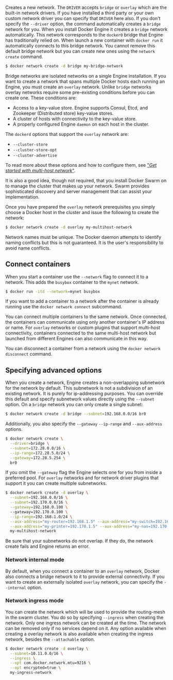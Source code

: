 Creates a new network. The `DRIVER` accepts `bridge` or `overlay` which are the
built-in network drivers. If you have installed a third party or your own custom
network driver you can specify that `DRIVER` here also. If you don't specify the
`--driver` option, the command automatically creates a `bridge` network for you.
When you install Docker Engine it creates a `bridge` network automatically. This
network corresponds to the `docker0` bridge that Engine has traditionally relied
on. When launch a new container with  `docker run` it automatically connects to
this bridge network. You cannot remove this default bridge network but you can
create new ones using the `network create` command.

```bash
$ docker network create -d bridge my-bridge-network
```

Bridge networks are isolated networks on a single Engine installation. If you
want to create a network that spans multiple Docker hosts each running an
Engine, you must create an `overlay` network. Unlike `bridge` networks overlay
networks require some pre-existing conditions before you can create one. These
conditions are:

* Access to a key-value store. Engine supports Consul, Etcd, and Zookeeper (Distributed store) key-value stores.
* A cluster of hosts with connectivity to the key-value store.
* A properly configured Engine `daemon` on each host in the cluster.

The `dockerd` options that support the `overlay` network are:

* `--cluster-store`
* `--cluster-store-opt`
* `--cluster-advertise`

To read more about these options and how to configure them, see ["*Get started
with multi-host
network*"](https://docs.docker.com/engine/userguide/networking/get-started-overlay/).

It is also a good idea, though not required, that you install Docker Swarm on to
manage the cluster that makes up your network. Swarm provides sophisticated
discovery and server management that can assist your implementation.

Once you have prepared the `overlay` network prerequisites you simply choose a
Docker host in the cluster and issue the following to create the network:

```bash
$ docker network create -d overlay my-multihost-network
```

Network names must be unique. The Docker daemon attempts to identify naming
conflicts but this is not guaranteed. It is the user's responsibility to avoid
name conflicts.

## Connect containers

When you start a container use the `--network` flag to connect it to a network.
This adds the `busybox` container to the `mynet` network.

```bash
$ docker run -itd --network=mynet busybox
```

If you want to add a container to a network after the container is already
running use the `docker network connect` subcommand.

You can connect multiple containers to the same network. Once connected, the
containers can communicate using only another container's IP address or name.
For `overlay` networks or custom plugins that support multi-host connectivity,
containers connected to the same multi-host network but launched from different
Engines can also communicate in this way.

You can disconnect a container from a network using the `docker network
disconnect` command.

## Specifying advanced options

When you create a network, Engine creates a non-overlapping subnetwork for the
network by default. This subnetwork is not a subdivision of an existing network.
It is purely for ip-addressing purposes. You can override this default and
specify subnetwork values directly using the `--subnet` option. On a
`bridge` network you can only create a single subnet:

```bash
$ docker network create -d bridge --subnet=192.168.0.0/16 br0
```

Additionally, you also specify the `--gateway` `--ip-range` and `--aux-address`
options.

```bash
$ docker network create \
  --driver=bridge \
  --subnet=172.28.0.0/16 \
  --ip-range=172.28.5.0/24 \
  --gateway=172.28.5.254 \
  br0
```

If you omit the `--gateway` flag the Engine selects one for you from inside a
preferred pool. For `overlay` networks and for network driver plugins that
support it you can create multiple subnetworks.

```bash
$ docker network create -d overlay \
  --subnet=192.168.0.0/16 \
  --subnet=192.170.0.0/16 \
  --gateway=192.168.0.100 \ 
  --gateway=192.170.0.100 \
  --ip-range=192.168.1.0/24 \
  --aux-address="my-router=192.168.1.5" --aux-address="my-switch=192.168.1.6" \
  --aux-address="my-printer=192.170.1.5" --aux-address="my-nas=192.170.1.6" \
  my-multihost-network
```

Be sure that your subnetworks do not overlap. If they do, the network create
fails and Engine returns an error.

### Network internal mode

By default, when you connect a container to an `overlay` network, Docker also
connects a bridge network to it to provide external connectivity. If you want
to create an externally isolated `overlay` network, you can specify the
`--internal` option.

### Network ingress mode

You can create the network which will be used to provide the routing-mesh in the
swarm cluster. You do so by specifying `--ingress` when creating the network. Only
one ingress network can be created at the time. The network can be removed only
if no services depend on it. Any option available when creating a overlay network
is also available when creating the ingress network, besides the `--attachable` option.

```bash
$ docker network create -d overlay \
  --subnet=10.11.0.0/16 \
  --ingress \
  --opt com.docker.network.mtu=9216 \
  --opt encrypted=true \
  my-ingress-network
```
